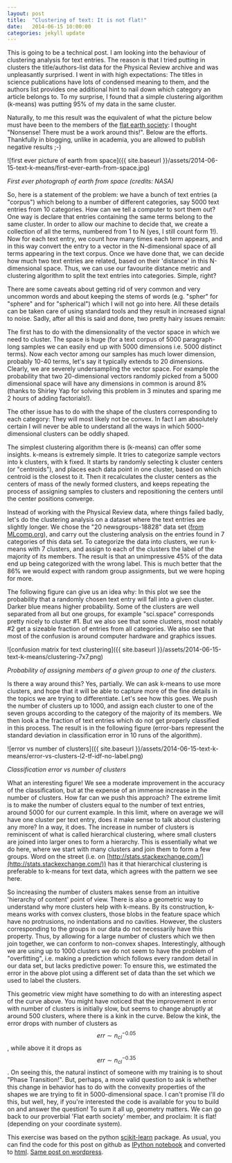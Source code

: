 ```yaml
---
layout: post
title:  "Clustering of text: It is not flat!"
date:   2014-06-15 10:00:00
categories: jekyll update
---
```

This is going to be a technical post. I am looking into the behaviour of clustering analysis for text entries. The reason is that I tried putting in clusters the title/authors-list data for the Physical Review archive and was unpleasantly surprised. I went in with high expectations: The titles in science publications have lots of condensed meaning to them, and the authors list provides one additional hint to nail down which category an article belongs to. To my surprise, I found that a simple clustering algorithm (k-means) was putting 95% of my data in the same cluster.

Naturally, to me this result was the equivalent of what the picture below must have been to the members of the [flat earth society](http://theflatearthsociety.org/cms/): I thought "Nonsense! There must be a work around this!". Below are the efforts. Thankfully in blogging, unlike in academia, you are allowed to publish negative results ;-)

![first ever picture of earth from space]({{ site.baseurl }}/assets/2014-06-15-text-k-means/first-ever-earth-from-space.jpg)

_First ever photograph of earth from space (credits: NASA)_

So, here is a statement of the problem: we have a bunch of text entries (a "corpus") which belong to a number of different categories, say 5000 text entries from 10 categories. How can we tell a computer to sort them out? One way is declare that entries containing the same terms belong to the same cluster. In order to allow our machine to decide that, we create a collection of all the terms, numbered from 1 to N (yes, I still count form 1!). Now for each text entry, we count how  many times each term appears, and in this way convert the entry to a vector in the N-dimensional space of all terms appearing in the text corpus. Once we have done that, we can decide how much two text entries are related, based on their 'distance' in this N-dimensional space. Thus, we can use our favourite distance metric and clustering algorithm to split the text entries into categories. Simple, right?

There are some caveats about getting rid of very common and very uncommon words and about keeping the stems of words (e.g. "spher" for "sphere" and for "spherical") which I will not go into here. All these details can be taken care of using standard tools and they result in increased signal to noise. Sadly, after all this is said and done, two pretty hairy issues remain:

The first has to do with the dimensionality of the vector space in which we need to cluster. The space is huge (for a text corpus of 5000 paragraph-long samples we can easily end up with 5000 dimensions i.e. 5000 distinct terms). Now each vector among our samples has much lower dimension, probably 10-40 terms, let's say it typically extends to 20 dimensions. Clearly, we are severely undersampling the vector space. For example the probability that two 20-dimensional vectors randomly picked from a 5000 dimensional space will have any dimensions in common is around 8% (thanks to Shirley Yap for solving this problem in 3 minutes and sparing me 2 hours of adding factorials!).

The other issue has to do with the shape of the clusters corresponding to each category: They will most likely not be convex. In fact I am absolutely certain I will never be able to understand all the ways in which 5000-dimensional clusters can be oddly shaped.

The simplest clustering algorithm there is (k-means) can offer some insights. k-means is extremely simple. It tries to categorize sample vectors into k clusters, with k fixed. It starts by randomly selecting k cluster centers (or "centroids"), and places each data point in one cluster, based on which centroid is the closest to it. Then it recalculates the cluster centers as the centers of mass of the newly formed clusters, and keeps repeating the process of assigning samples to clusters and repositioning the centers until the center positions converge.

Instead of working with the Physical Review data, where things failed badly, let's do the clustering analysis on a dataset where the text entries are slightly longer. We chose the "20 newsgroups-18828" data set ([from MLcomp.org](http://mlcomp.org/datasets)), and carry out the clustering analysis on the entries found in 7 categories of this data set. To categorize the data into clusters, we run k-means with 7 clusters, and assign to each of the clusters the label of the majority of its members. The result is that an unimpressive 45% of the data end up being categorized with the wrong label. This is much better that the 86% we would expect with random group assignments, but we were hoping for more.

The following figure can give us an idea why: In this plot we see the probability that a randomly chosen text entry will fall into a given cluster. Darker blue means higher probability. Some of the clusters are well separated from all but one groups, for example "sci.space" corresponds pretty nicely to cluster #1. But we also see that some clusters, most notably #2 get a sizeable fraction of entries from all categories. We also see that most of the confusion is around computer hardware and graphics issues.

![confusion matrix for text clustering]({{ site.baseurl }}/assets/2014-06-15-text-k-means/clustering-7x7.png)

_Probability of assigning members of a given group to one of the clusters._

Is there a way around this? Yes, partially. We can ask k-means to use more clusters, and hope that it will be able to capture more of the fine details in the topics we are trying to differentiate. Let's see how this goes. We push the number of clusters up to 1000, and assign each cluster to one of the seven groups according to the category of the majority of its members. We then look a the fraction of text entries which do not get properly classified in this process. The result is in the following figure (error-bars represent the standard deviation in classification error in 10 runs of the algorithm).

![error vs number of clusters]({{ site.baseurl }}/assets/2014-06-15-text-k-means/error-vs-clusters-l2-tf-idf-no-label.png)

_Classification error vs number of clusters_

What an interesting figure! We see a moderate improvement in the accuracy of the classification, but at the expense of an immense increase in the number of clusters. How far can we push this approach? The extreme limit is to make the number of clusters equal to the number of text entries, around 5000 for our current example. In this limit, where on average we will have one cluster per text entry, does it make sense to talk about clustering any more? In a way, it does. The increase in number of clusters is reminiscent of what is called hierarchical clustering, where small clusters are joined into larger ones to form a hierarchy. This is essentially what we do here, where we start with many clusters and join them to form a few groups. Word on the street (i.e. on [http://stats.stackexchange.com/](http://stats.stackexchange.com/)) has it that hierarchical clustering is preferable  to k-means for text data, which agrees with the pattern we see here.

So increasing the number of clusters makes sense from an intuitive 'hierarchy of content' point of view. There is also a geometric way to understand why more clusters help with k-means. By its construction, k-means works with convex clusters, those blobs in the feature space which have no protrusions, no indentations and no cavities. However, the clusters corresponding to the groups in our data do not necessarily have this property. Thus, by allowing for a large number of clusters which we then join together, we can conform to non-convex shapes. Interestingly, although we are using up to 1000 clusters we do not seem to have the problem of "overfitting", i.e. making a prediction which follows every random detail in our data set, but lacks predictive power: To ensure this, we estimated the error in the above plot using a different set of data than the set which we used to label the clusters.

This geometric view might have something to do with an interesting aspect of the curve above. You might have noticed that the improvement in error with number of clusters is initially slow, but seems to change abruptly at around 500 clusters, where there is a kink in the curve. Below the kink, the  error drops with number of clusters as $$ err \sim n_{cl}^{-0.05}$$, while above it it drops as $$ err \sim n_{cl}^{-0.35}$$. On seeing this, the natural instinct of someone with my training is to shout "Phase Transition!". But, perhaps, a more valid question to ask is whether this change in behavior has to do with the convexity properties of the shapes we are trying  to fit in 5000-dimensional space. I can't promise I'll do this, but well, hey, if you're interested the code is available for you to build on and answer the question! To sum it all up, geometry matters. We can go back to our proverbial 'Flat earth society' member, and proclaim: It is flat! (depending on your coordinate system).

This exercise was based on the python [scikit-learn](http://scikit-learn.org/stable/) package. As usual, you can find the code for this post on github as [IPython notebook](https://github.com/nikos-daniilidis/haystack/blob/master/clustering-performance-short.ipynb) and converted to [html](http://nikos-daniilidis.github.io/haystack/clustering-performance-short.html). [Same post on wordpress](http://oligotropos.wordpress.com/2014/06/15/clustering-of-text-it-is-not-flat/).

